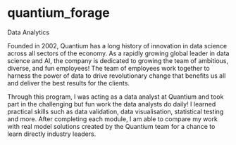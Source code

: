 # quantium_forage
Data Analytics

Founded in 2002, Quantium has a long history of innovation in data science across all sectors of the economy. As a rapidly growing global leader in data science and AI, the company is dedicated to growing the team of ambitious, diverse, and fun employees! The team of employees work together to harness the power of data to drive revolutionary change that benefits us all and deliver the best results for the clients.

Through this program, I was acting as a data analyst at Quantium and took part in the challenging but fun work the data analysts do daily! I learned practical skills such as data validation, data visualisation, statistical testing and more. After completing each module, I am able to compare my work with real model solutions created by the Quantium team for a chance to learn directly industry leaders.

